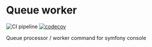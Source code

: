 # Queue worker

![CI pipeline](https://github.com/szemul/queue-worker/actions/workflows/php.yml/badge.svg)
[![codecov](https://codecov.io/gh/szemul/queue-worker/branch/main/graph/badge.svg?token=RU1P6GLCRQ)](https://codecov.io/gh/szemul/queue-worker)

Queue processor / worker command for symfony console
